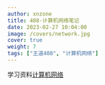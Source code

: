 ```yaml
---
author: xnzone 
title: 408-计算机网络笔记
date: 2023-02-27 10:04:00
image: /covers/network.jpg
cover: true
weight: 7
tags: ["王道408", "计算机网络"]
---
```


学习资料[计算机网络](https://book.douban.com/subject/26960678/)